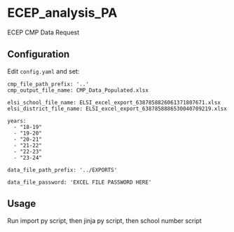 # ECEP_analysis_PA
ECEP CMP Data Request

## Configuration

Edit `config.yaml` and set:

```
cmp_file_path_prefix: '..'
cmp_output_file_name: CMP_Data_Populated.xlsx

elsi_school_file_name: ELSI_excel_export_6387858826061371807671.xlsx
elsi_district_file_name: ELSI_excel_export_6387858886530040709219.xlsx

years:
  - "18-19"
  - "19-20"
  - "20-21"
  - "21-22"
  - "22-23"
  - "23-24"

data_file_path_prefix: '../EXPORTS'

data_file_password: 'EXCEL FILE PASSWORD HERE'
```

## Usage

Run import py script, then jinja py script, then school number script

